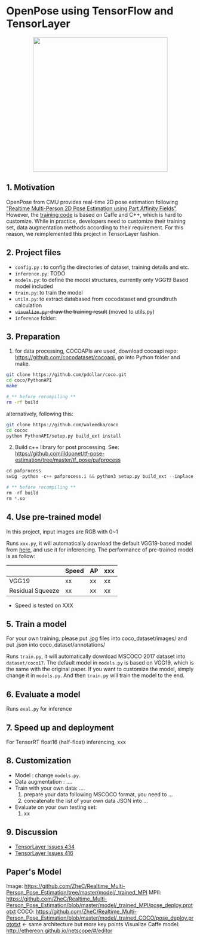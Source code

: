 # OpenPose using TensorFlow and TensorLayer

</a>
<p align="center">
    <img src="https://github.com/CMU-Perceptual-Computing-Lab/openpose/blob/master/doc/media/dance_foot.gif?raw=true", width="360">
</p>

## 1. Motivation

OpenPose from CMU provides real-time 2D pose estimation following ["Realtime Multi-Person 2D Pose Estimation using Part Affinity Fields"](https://arxiv.org/pdf/1611.08050.pdf) However, the [training code](https://github.com/ZheC/Realtime_Multi-Person_Pose_Estimation) is based on Caffe and C++, which is hard to customize.
While in practice, developers need to customize their training set, data augmentation methods according to their requirement.
For this reason, we reimplemented this project in TensorLayer fashion.

## 2. Project files

- `config.py` : to config the directories of dataset, training details and etc.
- `inference.py`: TODO
- `models.py`: to define the model structures, currently only VGG19 Based model included
- `train.py`: to train the model
- `utils.py`: to extract databased from cocodataset and groundtruth calculation
- <s>`visualize.py`: draw the training result</s> (moved to utils.py)
- `inference` folder:

## 3. Preparation

1. for data processing, COCOAPIs are used, download cocoapi repo: <https://github.com/cocodataset/cocoapi>, go into Python folder and make.

```bash
git clone https://github.com/pdollar/coco.git
cd coco/PythonAPI
make

# ** before recompiling **
rm -rf build
```

alternatively, following this:

```bash
git clone https://github.com/waleedka/coco
cd cococ
python PythonAPI/setup.py build_ext install
```

2. Build c++ library for post processing. See: <https://github.com/ildoonet/tf-pose-estimation/tree/master/tf_pose/pafprocess>

```python
cd pafprocess
swig -python -c++ pafprocess.i && python3 setup.py build_ext --inplace

# ** before recompiling **
rm -rf build
rm *.so
```

## 4. Use pre-trained model

In this project, input images are RGB with 0~1

Runs `xxx.py`, it will automatically download the default VGG19-based model from [here](https://github.com/tensorlayer/pretrained-models),
and use it for inferencing.
The performance of pre-trained model is as follow:

|                  | Speed | AP | xxx |
|------------------|-------|----|-----|
| VGG19            | xx    | xx | xx  |
| Residual Squeeze | xx    | xx | xx  |

- Speed is tested on XXX

## 5. Train a model

For your own training, please put .jpg files into coco_dataset/images/ and put .json into coco_dataset/annotations/

Runs `train.py`, it will automatically download MSCOCO 2017 dataset into `dataset/coco17`.
The default model in `models.py` is based on VGG19, which is the same with the original paper.
If you want to customize the model, simply change it in `models.py`.
And then `train.py` will train the model to the end.

## 6. Evaluate a model

Runs `eval.py` for inference

## 7. Speed up and deployment

For TensorRT float16 (half-float) inferencing, xxx

## 8. Customization

- Model : change `models.py`.
- Data augmentation : ....
- Train with your own data: ....
    1. prepare your data following MSCOCO format, you need to ...
    2. concatenate the list of your own data JSON into ...
- Evaluate on your own testing set:
    1. xx

## 9. Discussion

- [TensorLayer Issues 434](https://github.com/tensorlayer/tensorlayer/issues/434)
- [TensorLayer Issues 416](https://github.com/tensorlayer/tensorlayer/issues/416)

## Paper's Model

Image: <https://github.com/ZheC/Realtime_Multi-Person_Pose_Estimation/tree/master/model/_trained_MPI>
MPII: <https://github.com/ZheC/Realtime_Multi-Person_Pose_Estimation/blob/master/model/_trained_MPI/pose_deploy.prototxt>
COCO: <https://github.com/ZheC/Realtime_Multi-Person_Pose_Estimation/blob/master/model/_trained_COCO/pose_deploy.prototxt>  <- same architecture but more key points
Visualize Caffe model: <http://ethereon.github.io/netscope/#/editor>
